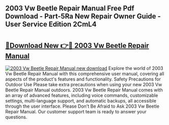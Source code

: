 ## 2003 Vw Beetle Repair Manual Free Pdf Download - Part-5Ra New Repair Owner Guide - User Service Edition 2CmL4

# <h2><a href="http://bc4567.oget.top/?id=2003+Vw+Beetle+Repair+Manual">🔗Download New 👉🔴 2003 Vw Beetle Repair Manual</a></h2>

[![2003 Vw Beetle Repair Manual new download](https://i.imgur.com/5g1atiW.png)](http://bc4567.oget.top/?id=2003+Vw+Beetle+Repair+Manual)
Explore the world of 2003 Vw Beetle Repair Manual with this comprehensive user manual, covering all aspects of the product's features and functionality. Safety Precautions for Outdoor Use Please take extra precautions when using your new 2003 Vw Beetle Repair Manual outdoors. 2003 Vw Beetle Repair Manual comes with an array of advanced features, including voice commands, customizable settings, multi-language support, and automatic backups, all accessible through the user interface. Please Don't Be Afraid to Ask 2003 Vw Beetle Repair Manual. Our customer support team is ready to answer your questions.
